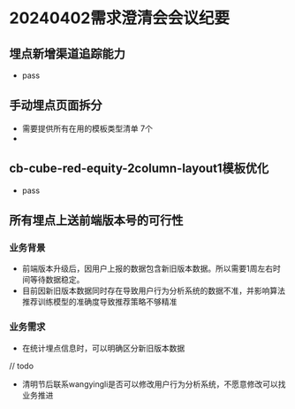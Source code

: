 # 20240402需求澄清会会议纪要

## 埋点新增渠道追踪能力
- pass

## 手动埋点页面拆分
- 需要提供所有在用的模板类型清单 7个
- 
 
## cb-cube-red-equity-2column-layout1模板优化
- pass

## 所有埋点上送前端版本号的可行性
### 业务背景
- 前端版本升级后，因用户上报的数据包含新旧版本数据。所以需要1周左右时间等待数据稳定。
- 目前因新旧版本数据同时存在导致用户行为分析系统的数据不准，并影响算法推荐训练模型的准确度导致推荐策略不够精准

### 业务需求
- 在统计埋点信息时，可以明确区分新旧版本数据

// todo
- 清明节后联系wangyingli是否可以修改用户行为分析系统，不愿意修改可以找业务推进



